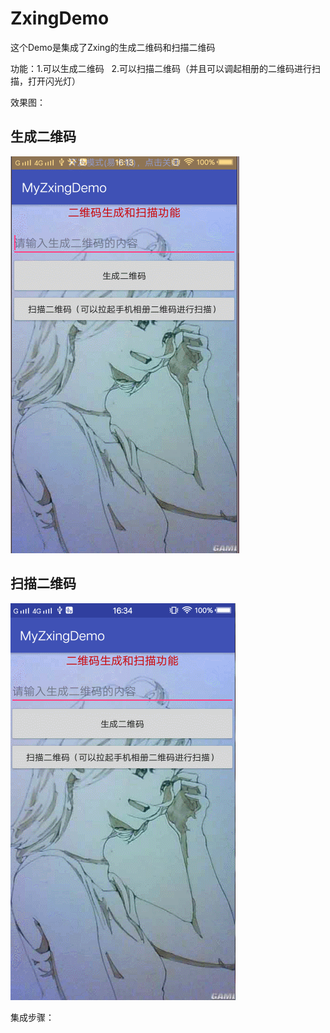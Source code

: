 # ZxingDemo
这个Demo是集成了Zxing的生成二维码和扫描二维码

功能：1.可以生成二维码   2.可以扫描二维码（并且可以调起相册的二维码进行扫描，打开闪光灯）

效果图：

## 生成二维码

![image text](https://github.com/zhq573524642/ZxingDemo/blob/master/image/%E7%94%9F%E6%88%90%E4%BA%8C%E7%BB%B4%E7%A0%81.gif)

## 扫描二维码

![image text](https://github.com/zhq573524642/ZxingDemo/blob/master/image/%E4%BA%8C%E7%BB%B4%E7%A0%81%E6%89%AB%E6%8F%8F.gif)



集成步骤：


